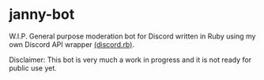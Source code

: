 # janny-bot

W.I.P. General purpose moderation bot for Discord written in Ruby using my own Discord API wrapper [(discord.rb)](https://codeberg.org/hoovad/discord.rb).

Disclaimer: This bot is very much a work in progress and it is not ready for public use yet.